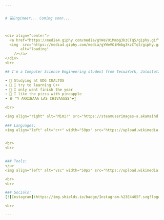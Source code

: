 ```yaml
---


# 💻Engineer... Coming soon...



<div align="center">
  <a href="https://media4.giphy.com/media/gYWeVOiMmbg3kzCTq5/giphy.gif">
  <img  src="https://media4.giphy.com/media/gYWeVOiMmbg3kzCTq5/giphy.gif"
       alt="loading" 
    /></a>
</div>
<br>

## I'm a Computer Science Engineering student from TecuaYork, Jalostotitlán, Jalisco, MX📌

- 📖 Studying at UDG CUALTOS
- 🦾 I try to learning C++
- 🙏 I only want finish the year
- 🍕 I like the pizza with pineapple
- ⚽ "Y ARRIBAAA LAS CHIVAASSS"❤️💙

<br>

<img align="right" alt="Mimir" src="https://steamuserimages-a.akamaihd.net/ugc/861738022413745366/0CFBCA54384EB970C7BFAD49F37A27FC19420234/?imw=5000&imh=5000&ima=fit&impolicy=Letterbox&imcolor=%23000000&letterbox=false" width="600" />
  
### Languages:
<img align="left" alt="c++" width="50px" src="https://upload.wikimedia.org/wikipedia/commons/thumb/1/18/ISO_C%2B%2B_Logo.svg/1822px-ISO_C%2B%2B_Logo.svg.png" />  

  
<br> 
<br>
 

### Tools:  
</p>
<img align="left" alt="vsc" width="50px" src="https://upload.wikimedia.org/wikipedia/commons/thumb/9/9a/Visual_Studio_Code_1.35_icon.svg/2048px-Visual_Studio_Code_1.35_icon.svg.png" /> 

<br>
<br>

### Socials:
[![Instagram](https://img.shields.io/badge/Instagram-%23E4405F.svg?logo=Instagram&logoColor=white)](https://www.instagram.com/eduardotec05/) 

<br>

---
```

